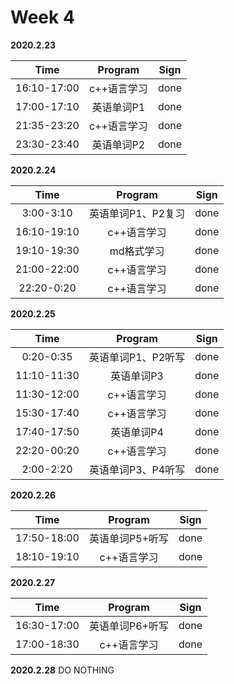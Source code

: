 # Week 4

**2020.2.23**

Time|Program|Sign
:---------------:|:---------------:|:---------------:
16:10-17:00|c++语言学习|done
17:00-17:10|英语单词P1|done
21:35-23:20|c++语言学习|done
23:30-23:40|英语单词P2|done

**2020.2.24**

Time|Program|Sign
:---------------:|:---------------:|:---------------:
3:00-3:10|英语单词P1、P2复习|done
16:10-19:10|c++语言学习|done
19:10-19:30|md格式学习|done
21:00-22:00|c++语言学习|done
22:20-0:20|c++语言学习|done

**2020.2.25**

Time|Program|Sign
:---------------:|:---------------:|:---------------:
0:20-0:35|英语单词P1、P2听写|done
11:10-11:30|英语单词P3|done
11:30-12:00|c++语言学习|done
15:30-17:40|c++语言学习|done
17:40-17:50|英语单词P4|done
22:20-00:20|c++语言学习|done
2:00-2:20|英语单词P3、P4听写|done

**2020.2.26**

Time|Program|Sign
:---------------:|:---------------:|:---------------:
17:50-18:00|英语单词P5+听写|done
18:10-19:10|c++语言学习|done

**2020.2.27**

Time|Program|Sign
:---------------:|:---------------:|:---------------:
16:30-17:00|英语单词P6+听写|done
17:00-18:30|c++语言学习|done

**2020.2.28**
DO NOTHING